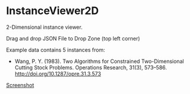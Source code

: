 # InstanceViewer2D

2-Dimensional instance viewer.

Drag and drop JSON File to Drop Zone (top left corner)

Example data contains 5 instances from:

* Wang, P. Y. (1983). Two Algorithms for Constrained Two-Dimensional Cutting Stock Problems. Operations Research, 31(3), 573–586. http://doi.org/10.1287/opre.31.3.573

[Screenshot](https://github.com/Oscar-Oliveira/InstanceViewer2D/blob/master/images/InstanceViewer.png)
